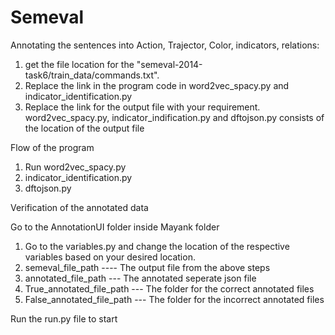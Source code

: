 # Semeval

Annotating the sentences into Action, Trajector, Color, indicators, relations:

1. get the file location for the "semeval-2014-task6/train_data/commands.txt".
2. Replace the link in the program code in word2vec_spacy.py and indicator_identification.py
3. Replace the link for the output file with your requirement. word2vec_spacy.py, indicator_indification.py and dftojson.py consists of the location 
of the output file

Flow of the program

1. Run word2vec_spacy.py
2. indicator_identification.py
3. dftojson.py

Verification of the annotated data

Go to the AnnotationUI folder inside Mayank folder

1. Go to the variables.py and change the location of the respective variables based on your desired location.
2. semeval_file_path ---- The output file from the above steps
3. annotated_file_path --- The annotated seperate json file
4. True_annotated_file_path --- The folder for the correct annotated files
5. False_annotated_file_path --- The folder for the incorrect annotated files

Run the run.py file to start
